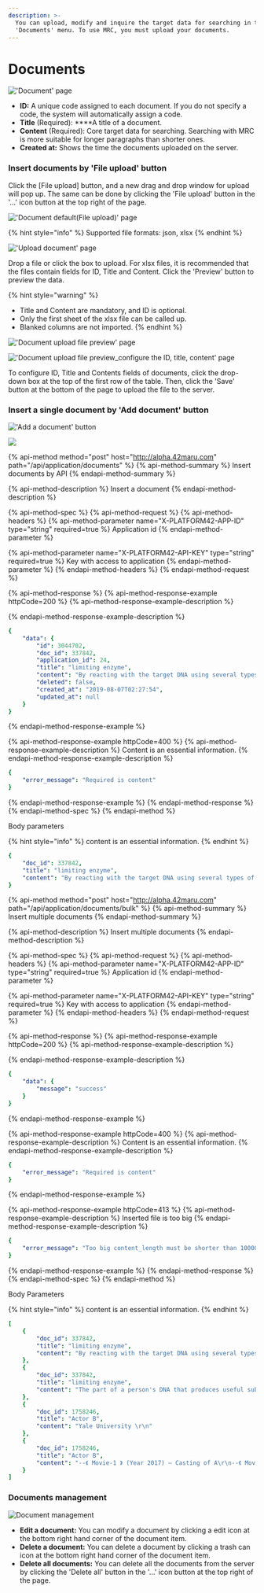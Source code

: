 ```yaml
---
description: >-
  You can upload, modify and inquire the target data for searching in the
  'Documents' menu. To use MRC, you must upload your documents.
---
```


# Documents

![&apos;Document&apos; page](../.gitbook/assets/doc_upload_4.PNG)

*  **ID:** A unique code assigned to each document. If you do not specify a code, the system will automatically assign a code.
*  **Title** \(Required\): ****A title of a document.
*  **Content** \(Required\): Core target data for searching. Searching with MRC is more suitable for longer paragraphs than shorter ones.
* **Created at:** Shows the time the documents uploaded on the server.

### Insert documents by 'File upload' button

Click the \[File upload\] button, and a new drag and drop window for upload will pop up. The same can be done by clicking the 'File upload' button in the '…' icon button at the top right of the page.

![&apos;Document default\(File upload\)&apos; page](../.gitbook/assets/doc_1.PNG)

{% hint style="info" %}
Supported file formats: json, xlsx
{% endhint %}

![&apos;Upload document&apos; page](../.gitbook/assets/image%20%285%29.png)

Drop a file or click the box to upload. For xlsx files, it is recommended that the files contain fields for ID, Title and Content. Click the 'Preview' button to preview the data.

{% hint style="warning" %}
* Title and Content are mandatory, and ID is optional.
* Only the first sheet of the xlsx file can be called up.
* Blanked columns are not imported.
{% endhint %}

![&apos;Document upload file preview&apos; page](../.gitbook/assets/doc_upload_2.PNG)

![&apos;Document upload file preview\_configure the ID, title, content&apos; page](../.gitbook/assets/doc_upload_3_2.PNG)

To configure ID, Title and Contents fields of documents, click the drop-down box at the top of the first row of the table. Then, click the 'Save' button at the bottom of the page to upload the file to the server.

### **Insert a single document by 'Add document' button**

![&apos;Add a document&apos; button](../.gitbook/assets/image%20%2820%29.png)

![](../.gitbook/assets/doc_upload_5.PNG)

{% api-method method="post" host="http://alpha.42maru.com" path="/api/application/documents" %}
{% api-method-summary %}
Insert documents by API
{% endapi-method-summary %}

{% api-method-description %}
Insert a document
{% endapi-method-description %}

{% api-method-spec %}
{% api-method-request %}
{% api-method-headers %}
{% api-method-parameter name="X-PLATFORM42-APP-ID" type="string" required=true %}
Application id
{% endapi-method-parameter %}

{% api-method-parameter name="X-PLATFORM42-API-KEY" type="string" required=true %}
Key with access to application
{% endapi-method-parameter %}
{% endapi-method-headers %}
{% endapi-method-request %}

{% api-method-response %}
{% api-method-response-example httpCode=200 %}
{% api-method-response-example-description %}

{% endapi-method-response-example-description %}

```yaml
{
    "data": {
        "id": 3044702,
        "doc_id": 337842,
        "application_id": 24,
        "title": "limiting enzyme",
        "content": "By reacting with the target DNA using several types of restriction enzymes, each of which recognizes a particular sequence of bases and cuts the DNA, indicating where the specific restriction enzyme action is relatively located. Using this, we draw up a genetic map..",
        "deleted": false,
        "created_at": "2019-08-07T02:27:54",
        "updated_at": null
    }
}
```
{% endapi-method-response-example %}

{% api-method-response-example httpCode=400 %}
{% api-method-response-example-description %}
Content is an essential information.
{% endapi-method-response-example-description %}

```yaml
{
    "error_message": "Required is content"
}
```
{% endapi-method-response-example %}
{% endapi-method-response %}
{% endapi-method-spec %}
{% endapi-method %}

Body parameters

{% hint style="info" %}
content is an essential information.
{% endhint %}

```yaml
{
    "doc_id": 337842,
    "title": "limiting enzyme",
    "content": "By reacting with the target DNA using several types of restriction enzymes, each of which recognizes a particular sequence of bases and cuts the DNA, indicating where the specific restriction enzyme action is relatively located. Using this, we draw up a genetic map."
}
```

{% api-method method="post" host="http://alpha.42maru.com" path="/api/application/documents/bulk" %}
{% api-method-summary %}
Insert multiple documents
{% endapi-method-summary %}

{% api-method-description %}
Insert multiple documents
{% endapi-method-description %}

{% api-method-spec %}
{% api-method-request %}
{% api-method-headers %}
{% api-method-parameter name="X-PLATFORM42-APP-ID" type="string" required=true %}
Application id
{% endapi-method-parameter %}

{% api-method-parameter name="X-PLATFORM42-API-KEY" type="string" required=true %}
Key with access to application
{% endapi-method-parameter %}
{% endapi-method-headers %}
{% endapi-method-request %}

{% api-method-response %}
{% api-method-response-example httpCode=200 %}
{% api-method-response-example-description %}

{% endapi-method-response-example-description %}

```yaml
{
    "data": {
        "message": "success"
    }
}
```
{% endapi-method-response-example %}

{% api-method-response-example httpCode=400 %}
{% api-method-response-example-description %}
Content is an essential information.
{% endapi-method-response-example-description %}

```yaml
{
    "error_message": "Required is content"
}
```
{% endapi-method-response-example %}

{% api-method-response-example httpCode=413 %}
{% api-method-response-example-description %}
Inserted file is too big
{% endapi-method-response-example-description %}

```yaml
{
    "error_message": "Too big content_length must be shorter than 10000000"
}
```
{% endapi-method-response-example %}
{% endapi-method-response %}
{% endapi-method-spec %}
{% endapi-method %}

Body Parameters

{% hint style="info" %}
content is an essential information.
{% endhint %}

```yaml
[
    {
        "doc_id": 337842,
        "title": "limiting enzyme",
        "content": "By reacting with the target DNA using several types of restriction enzymes, each of which recognizes a particular sequence of bases and cuts the DNA, indicating where the specific restriction enzyme action is relatively located. Using this, we draw up a genetic map."
    },
    {
        "doc_id": 337842,
        "title": "limiting enzyme",
        "content": "The part of a person's DNA that produces useful substances is cut with a restriction enzyme and then connected the piece to the plasmid DNA of E. coli. Insert modified plasmid into E. coli, producing a large quantity of useful material in a short time."
    },
    {
        "doc_id": 1758246,
        "title": "Actor B",
        "content": "Yale University \r\n"
    },
    {
        "doc_id": 1758246,
        "title": "Actor B",
        "content": "--《 Movie-1 》 (Year 2017) – Casting of A\r\n--《 Movie-2》 (Year 2016) – Casting of B\r\n--《 Movie-3 》 (Year 2016) - Casting of C \r\n"
    }
]
```

### Documents management

![Document management](../.gitbook/assets/image%20%289%29.png)

* **Edit a document:** You can modify a document by clicking a edit icon at the bottom right hand corner of the document item.
* **Delete a document:** You can delete a document by clicking a trash can icon at the bottom right hand corner of the document item.
* **Delete all documents:** You can delete all the documents from the server by clicking the 'Delete all' button in the '…' icon button at the top right of the page.

